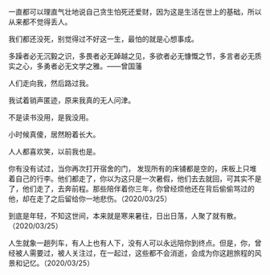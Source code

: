 一直都可以理直气壮地说自己贪生怕死还爱财，因为这是生活在世上的基础，所以从来都不觉得丢人。

我们都还没死，别觉得过不好这一生，最怕的就是心想事成。

多躁者必无沉毅之识，多畏者必无踔越之见，多欲者必无慷慨之节，多言者必无质实之心，多勇者必无文学之雅。——曾国藩

人们走向我，然后路过我。

我试着销声匿迹，原来我真的无人问津。

不是读书没用，是我没用。

小时候真傻，居然盼着长大。

人人都喜欢笑，以前我也是。

你有没有试过，当你再次打开宿舍的门， 发现所有的床铺都是空的，床板上只堆着自己的行李。他们都走了，你以为这只是一次暑假，他们去去就回，可其实不是了，他们走了，去奔前程。那些陪伴着你三年，你曾经烦他还在背后偷偷骂过的他，却在走了之后留给你一地悲伤。（2020/03/25）

到底是年轻，不知这世间，本来就是寒来暑往，日出日落，人聚了就有散。（2020/03/25）

人生就象一趟列车，有人上也有人下，没有人可以永远陪你到终点。但是，你，曾经被人需要过，被人关注过，在一起过，这些都不会消逝，会成为你这趟旅程的风景和记忆。（2020/03/25）